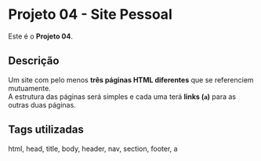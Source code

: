 # Projeto 04 - Site Pessoal

Este é o **Projeto 04**.

## Descrição
Um site com pelo menos **três páginas HTML diferentes** que se referenciem mutuamente.  
A estrutura das páginas será simples e cada uma terá **links (`a`)** para as outras duas páginas.

## Tags utilizadas
html, head, title, body, header, nav, section, footer, a
